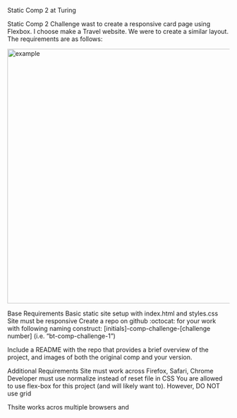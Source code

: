 Static Comp 2 at Turing

Static Comp 2 Challenge wast to create a responsive card page using Flexbox. I choose make a Travel website.
We were to create a similar layout. The requirements are as follows:

<img width="576" alt="example" src="https://user-images.githubusercontent.com/34406483/49878670-5fb78180-fde5-11e8-9210-5c4be24ca78b.png">

Base Requirements
Basic static site setup with index.html and styles.css
Site must be responsive
Create a repo on github :octocat: for your work with following naming construct: [initials]-comp-challenge-[challenge number] (i.e. “bt-comp-challenge-1”)

Include a README with the repo that provides a brief overview of the project, and images of both the original comp and your version.

Additional Requirements
Site must work across Firefox, Safari, Chrome
Developer must use normalize instead of reset file in CSS
You are allowed to use flex-box for this project (and will likely want to). However, DO NOT use grid



Thsite works acros multiple browsers and 

